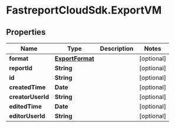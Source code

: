 # FastreportCloudSdk.ExportVM

## Properties

Name | Type | Description | Notes
------------ | ------------- | ------------- | -------------
**format** | [**ExportFormat**](ExportFormat.md) |  | [optional] 
**reportId** | **String** |  | [optional] 
**id** | **String** |  | [optional] 
**createdTime** | **Date** |  | [optional] 
**creatorUserId** | **String** |  | [optional] 
**editedTime** | **Date** |  | [optional] 
**editorUserId** | **String** |  | [optional] 



